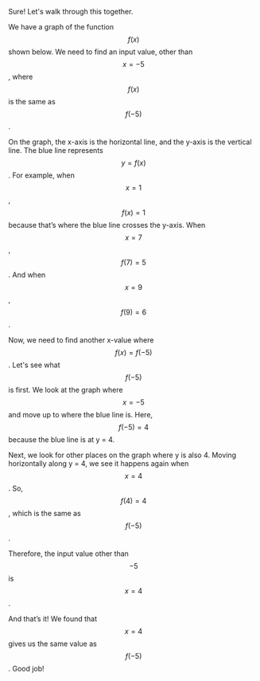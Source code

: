 Sure! Let's walk through this together.

We have a graph of the function $$f(x)$$ shown below. We need to find an input value, other than $$x = -5$$, where $$f(x)$$ is the same as $$f(-5)$$.

On the graph, the x-axis is the horizontal line, and the y-axis is the vertical line. The blue line represents $$y = f(x)$$. For example, when $$x = 1$$, $$f(x) = 1$$ because that’s where the blue line crosses the y-axis. When $$x = 7$$, $$f(7) = 5$$. And when $$x = 9$$, $$f(9) = 6$$.

Now, we need to find another x-value where $$f(x) = f(-5)$$. Let's see what $$f(-5)$$ is first. We look at the graph where $$x = -5$$ and move up to where the blue line is. Here, $$f(-5) = 4$$ because the blue line is at y = 4.

Next, we look for other places on the graph where y is also 4. Moving horizontally along y = 4, we see it happens again when $$x = 4$$. So, $$f(4) = 4$$, which is the same as $$f(-5)$$.

Therefore, the input value other than $$-5$$ is $$x = 4$$.

And that’s it! We found that $$x = 4$$ gives us the same value as $$f(-5)$$. Good job!